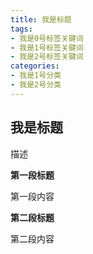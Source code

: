 ```yaml
---
title: 我是标题
tags: 
- 我是0号标签关键词
- 我是1号标签关键词
- 我是2号标签关键词
categories:
- 我是1号分类
- 我是2号分类
---
```


## 我是标题



描述


**第一段标题**

第一段内容

**第二段标题**

第二段内容

